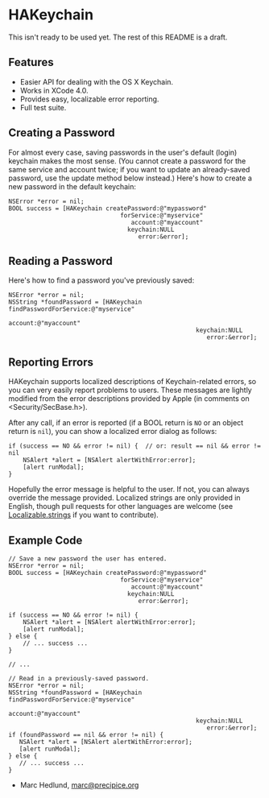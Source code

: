 
# HAKeychain #

This isn't ready to be used yet. The rest of this README is a draft.


## Features ##

* Easier API for dealing with the OS X Keychain.
* Works in XCode 4.0.
* Provides easy, localizable error reporting.
* Full test suite.

## Creating a Password ##

For almost every case, saving passwords in the user's default (login) keychain
makes the most sense. (You cannot create a password for the same service and
account twice; if you want to update an already-saved password, use the update
method below instead.) Here's how to create a new password in the default
keychain:

    NSError *error = nil;
    BOOL success = [HAKeychain createPassword:@"mypassword"
                                   forService:@"myservice"
                                      account:@"myaccount"
                                     keychain:NULL
                                        error:&error];

## Reading a Password ##

Here's how to find a password you've previously saved:

    NSError *error = nil;
    NSString *foundPassword = [HAKeychain findPasswordForService:@"myservice"
                                                         account:@"myaccount"
                                                        keychain:NULL
                                                           error:&error];


## Reporting Errors ##

HAKeychain supports localized descriptions of Keychain-related errors, so
you can very easily report problems to users. These messages are lightly
modified from the error descriptions provided by Apple (in comments on 
&lt;Security/SecBase.h&gt;).

After any call, if an error is reported (if a BOOL return is `NO` or an object
return is `nil`), you can show a localized error dialog as follows:

    if (success == NO && error != nil) {  // or: result == nil && error != nil
        NSAlert *alert = [NSAlert alertWithError:error];
        [alert runModal];
    }

Hopefully the error message is helpful to the user. If not, you can always
override the message provided.  Localized strings are only provided in English,
though pull requests for other languages are welcome (see
[Localizable.strings](https://github.com/precipice/HAKeychain/blob/master/HAKeychain/en.lproj/Localizable.strings)
if you want to contribute).

## Example Code ##

    // Save a new password the user has entered.
    NSError *error = nil;
    BOOL success = [HAKeychain createPassword:@"mypassword"
                                   forService:@"myservice"
                                      account:@"myaccount"
                                     keychain:NULL
                                        error:&error];
    
    if (success == NO && error != nil) {
        NSAlert *alert = [NSAlert alertWithError:error];
        [alert runModal];
    } else {
        // ... success ...
    }
    
    // ...
    
    // Read in a previously-saved password.
    NSError *error = nil;
    NSString *foundPassword = [HAKeychain findPasswordForService:@"myservice"
                                                         account:@"myaccount"
                                                        keychain:NULL
                                                           error:&error];
    if (foundPassword == nil && error != nil) {
       NSAlert *alert = [NSAlert alertWithError:error];
       [alert runModal];
    } else {
       // ... success ...
    }

    

- Marc Hedlund, <marc@precipice.org>
